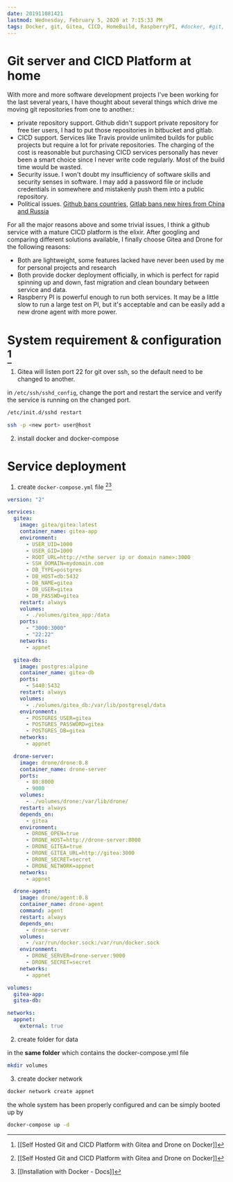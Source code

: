 ```yaml
---
date: 201911081421
lastmod: Wednesday, February 5, 2020 at 7:15:33 PM
tags: Docker, git, Gitea, CICD, HomeBuild, RaspberryPI, #docker, #git, #cicd, #homebuild, #gitea, #raspberrypi
---
```

# Git server and CICD Platform at home

With more and more software development projects I've been working for the last several years, I have thought about several things which drive me moving git repositories from one to another.:
* private repository support. Github didn't support private repository for free tier users, I had to put those repositories in bitbucket and gitlab.
* CICD support. Services like Travis provide unlimited builds for public projects but require a lot for private repositories. The charging of the cost is reasonable but purchasing CICD services personally has never been a smart choice since I never write code regularly. Most of the build time would be wasted.
* Security issue. I won't doubt my insufficiency of software skills and security senses in software. I may add a password file or include credentials in somewhere and mistakenly push them into a public repository.
* Political issues. [Github bans countries](https://techcrunch.com/2019/07/29/github-ban-sanctioned-countries/), [Gitlab bans new hires from China and Russia](https://www.theregister.co.uk/2019/11/04/gitlab_chinese_russian_support_staff_ban/)

For all the major reasons above and some trivial issues, I think a github service with a mature CICD platform is the elixir. After googling and comparing different solutions available, I finally choose Gitea and Drone for the following reasons:
* Both are lightweight, some features lacked have never been used by me for personal projects and research
* Both provide docker deployment officially, in which is perfect for rapid spinning up and down, fast migration and clean boundary between service and data.
* Raspberry PI is powerful enough to run both services. It may be a little slow to run a large test on PI, but it's acceptable and can be easily add a new drone agent with more power.


# System requirement & configuration [^37CE635261BD]

1. Gitea will listen port 22 for git over ssh, so the default need to be changed to another.

in `/etc/ssh/sshd_config`, change the port and restart the service and verify the service is running on the changed port.

```bash
/etc/init.d/sshd restart

ssh -p <new port> user@host
```

2. install docker and docker-compose

# Service deployment

1. create `docker-compose.yml` file [^37CE635261BD][^5CAEA4B438C8]

```yaml
version: "2"

services:
  gitea:
    image: gitea/gitea:latest
    container_name: gitea-app
    environment:
      - USER_UID=1000
      - USER_GID=1000
      - ROOT_URL=http://<the server ip or domain name>:3000
      - SSH_DOMAIN=mydomain.com
      - DB_TYPE=postgres
      - DB_HOST=db:5432
      - DB_NAME=gitea
      - DB_USER=gitea
      - DB_PASSWD=gitea
    restart: always
    volumes:
      - ./volumes/gitea_app:/data
    ports:
      - "3000:3000"
      - "22:22"
    networks:
      - appnet

  gitea-db:
    image: postgres:alpine
    container_name: gitea-db
    ports:
      - 5440:5432
    restart: always
    volumes:
      - ./volumes/gitea_db:/var/lib/postgresql/data
    environment:
      - POSTGRES_USER=gitea
      - POSTGRES_PASSWORD=gitea
      - POSTGRES_DB=gitea
    networks:
      - appnet

  drone-server:
    image: drone/drone:0.8
    container_name: drone-server
    ports:
      - 80:8000
      - 9000
    volumes:
      - ./volumes/drone:/var/lib/drone/
    restart: always
    depends_on:
      - gitea
    environment:
      - DRONE_OPEN=true
      - DRONE_HOST=http://drone-server:8000
      - DRONE_GITEA=true
      - DRONE_GITEA_URL=http://gitea:3000
      - DRONE_SECRET=secret
      - DRONE_NETWORK=appnet
    networks:
      - appnet

  drone-agent:
    image: drone/agent:0.8
    container_name: drone-agent
    command: agent
    restart: always
    depends_on:
      - drone-server
    volumes:
      - /var/run/docker.sock:/var/run/docker.sock
    environment:
      - DRONE_SERVER=drone-server:9000
      - DRONE_SECRET=secret
    networks:
      - appnet

volumes:
  gitea-app:
  gitea-db:

networks:
  appnet:
    external: true
```

2. create folder for data

in the **same folder** which contains the docker-compose.yml file

```bash
mkdir volumes
```

3. create docker network

```bash
docker network create appnet
```

the whole system has been properly configured and can be simply booted up by

```bash
docker-compose up -d
```

[^37CE635261BD]: [[Self Hosted Git and CICD Platform with Gitea and Drone on Docker]]

[^5CAEA4B438C8]: [[Installation with Docker - Docs]]